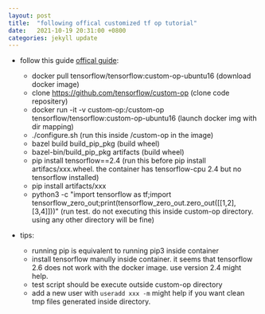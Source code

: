 ```yaml
---
layout: post
title:  "following offical customized tf op tutorial"
date:   2021-10-19 20:31:00 +0800
categories: jekyll update
---
```


* follow this guide [offical guide](https://github.com/tensorflow/custom-op):
    * docker pull tensorflow/tensorflow:custom-op-ubuntu16 (download docker image)
    * clone https://github.com/tensorflow/custom-op (clone code repositery)
    * docker run -it -v custom-op:/custom-op tensorflow/tensorflow:custom-op-ubuntu16 (launch docker img with dir mapping)
    * ./configure.sh (run this inside /custom-op in the image)
    * bazel build build_pip_pkg (build wheel)
    * bazel-bin/build_pip_pkg artifacts (build wheel)
    * pip install tensorflow==2.4 (run this before pip install artifacs/xxx.wheel. the container has tensorflow-cpu 2.4 but no tensorflow installed)
    * pip install artifacts/xxx
    * python3 -c "import tensorflow as tf;import tensorflow_zero_out;print(tensorflow_zero_out.zero_out([[1,2], [3,4]]))" (run test. do not executing this inside custom-op directory. using any other directory will be fine)

* tips:
    * running pip is equivalent to running pip3 inside container
    * install tensorflow manully inside container. it seems that tensorflow 2.6 does not work with the docker image. use version 2.4 might help.
    * test script should be execute outside custom-op directory
    * add a new user with `useradd xxx -m` might help if you want clean tmp files generated inside directory.


[jekyll-docs]: http://jekyllrb.com/docs/home
[jekyll-gh]:   https://github.com/jekyll/jekyll
[jekyll-talk]: https://talk.jekyllrb.com/
